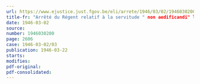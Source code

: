 ```yaml
---
url: https://www.ejustice.just.fgov.be/eli/arrete/1946/03/02/1946030200/justel
title-fr: "Arrêté du Régent relatif à la servitude " non aedificandi" le long des routes de l'Etat dans la province de Brabant"
date: 1946-03-02
source:
number: 1946030200
page: 2606
case: 1946-03-02/03
publication: 1946-03-22
starts:
modifies:
pdf-original:
pdf-consolidated:
---
```


